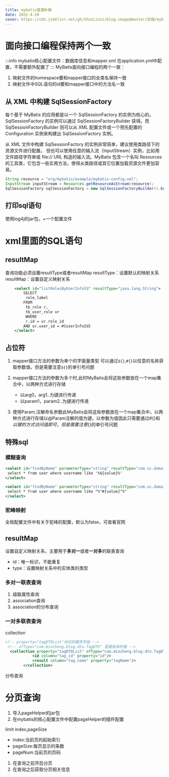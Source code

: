 ```yaml
---
title: mybatis查漏补缺
date: 2022-4-20
cover: https://cdn.jsdelivr.net/gh/ShuiLinzi/blog-image@master/后端/mybatis.webp
---
```

# 面向接口编程保持两个一致
:::info
mybatis核心配置文件：数据库信息和mapper.xml
在application.yml中配置，不需要额外配置了
:::
MyBatis面向接口编程的两个一致：
1. 映射文件的homespace要和napper接口的全类名保持一致
2. 映射文件中SQL语句的id要和mapper接口中的方法名一致
## 从 XML 中构建 SqlSessionFactory
每个基于 MyBatis 的应用都是以一个 SqlSessionFactory 的实例为核心的。SqlSessionFactory 的实例可以通过 SqlSessionFactoryBuilder 获得。而 SqlSessionFactoryBuilder 则可以从 XML 配置文件或一个预先配置的 Configuration 实例来构建出 SqlSessionFactory 实例。

从 XML 文件中构建 SqlSessionFactory 的实例非常简单，建议使用类路径下的资源文件进行配置。 但也可以使用任意的输入流（InputStream）实例，比如用文件路径字符串或 file:// URL 构造的输入流。MyBatis 包含一个名叫 Resources 的工具类，它包含一些实用方法，使得从类路径或其它位置加载资源文件更加容易。

```java
String resource = "org/mybatis/example/mybatis-config.xml";
InputStream inputStream = Resources.getResourceAsStream(resource);
SqlSessionFactory sqlSessionFactory = new SqlSessionFactoryBuilder().build(inputStream);
```


## 打印sql语句
使用log4j的jar包，+一个配置文件

# xml里面的SQL语句
## resultMap
查询功能必须设置resultType或者resultMap
resultType：设置默认的映射关系
resultMap：设置自定义映射关系

```xml
    <select id="listRolesByUserInfoId" resultType="java.lang.String">
        SELECT
         role_label
        FROM
         tb_role r,
         tb_user_role ur
         WHERE
         r.id = ur.role_id
        AND ur.user_id = #{userInfoId}
    </select>
```
## 占位符
1. mapper接口方法的参数为单个的字面量类型
可以通过`${}`,`#{}`以任意的名称获取参数值，但是需要注意`${}`的单引号问题
2. mapper接口方法的参数为多个时,此时MyBatis会将这些参数放在一个map集合中，以两种方式进行存储
   - 以arg0，arg1..为键进行传递
   - 以param1，param2..为键进行传递

3. 使用Param,注解命名参数此MyBatis会将这些参数放在一个map集合中，以两种方式进行存储以@Param注解的值为键，以参数为值因此只需要通过#{}和${}以键的方式访问值即可，但是需要注意${}的单引号问题

## 特殊sql
### 模糊查询
```xml 方式一
<select id="findByName" parameterType="string" resultType="com.sc.domain.User">
 select * from user where username like '%${value}%'
</select>
```

```xml 方式二推荐
<select id="findByName" parameterType="string" resultType="com.sc.domain.User">
 select * from user where username like "%"#{value}"%"
</select>
```

### 驼峰映射
全局配置文件中有关于驼峰的配置，默认为false，可查看官网


## resultMap
设置自定义映射关系，主要用于**多对一**或者**一对多**的联表查询
- id：唯一标识，不能重复
- type：设置映射关系中的实体类的类型

### 多对一联表查询
1. 级联属性查询
2. association查询
3. association的分布查询

### 一对多联表查询
collection
```xml
<!-- property="tagDTOList"对应的属性字段 -->
 <!-- ofType="com.minzheng.blog.dto.TagDTO" 里面具体的值 -->
  <collection property="tagDTOList" ofType="com.minzheng.blog.dto.TagDTO">
            <id column="tag_id" property="id"/>
            <result column="tag_name" property="tagName"/>
        </collection>
```
分布查询

# 分页查询
1. 导入pageHelper的jar包
2. 在mybatis的核心配置文件中配置pageHelper的插件配置

limit index,pageSize
- index:当前页的起始索引
- pageSize:每页显示的条数
- pageNum:当前页的页码


1. 在查询之前开启分页
2. 在查询之后获取分页相关信息   